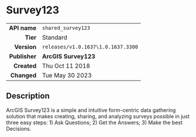 # Survey123
| | |
|-:|-|
|**API name**|`shared_survey123`|
|**Tier**|Standard|
|**Version**|`releases/v1.0.1637\1.0.1637.3300`|
|**Publisher**|**ArcGIS Survey123**|
|**Created**|Thu Oct 11 2018|
|**Changed**|Tue May 30 2023|

## Description
ArcGIS Survey123 is a simple and intuitive form-centric data gathering solution that makes creating, sharing, and analyzing surveys possible in just three easy steps: 1) Ask Questions; 2) Get the Answers; 3) Make the best Decisions.
